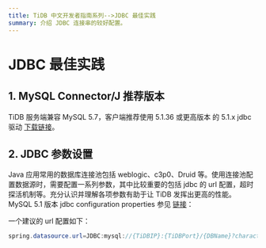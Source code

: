 ```yaml
---
title: TiDB 中文开发者指南系列-->JDBC 最佳实践
summary: 介绍 JDBC 连接串的较好配置。
---
```


# JDBC 最佳实践

## 1. MySQL Connector/J 推荐版本

TiDB 服务端兼容 MySQL 5.7，客户端推荐使用 5.1.36 或更高版本 的 5.1.x jdbc 驱动 [下载链接](https://dev.mysql.com/get/Downloads/Connector-J/mysql-connector-java-5.1.36.tar.gz)。

## 2. JDBC 参数设置

Java 应用常用的数据库连接池包括 weblogic、c3p0、Druid 等。使用连接池配置数据源时，需要配置一系列参数，其中比较重要的包括 jdbc 的 url 配置，超时探活机制等。充分认识并理解各项参数有助于让 TiDB 发挥出更高的性能。MySQL 5.1 版本 jdbc configuration properties 参见 [链接](https://dev.mysql.com/doc/connector-j/5.1/en/connector-j-reference-configuration-properties.html)：

一个建议的 url 配置如下：

```java
spring.datasource.url=JDBC:mysql://{TiDBIP}:{TiDBPort}/{DBName}?characterEncoding=utf8&useSSL=false&useServerPrepStmts=true&prepStmtCacheSqlLimit=10000000000&useConfigs=maxPerformance&rewriteBatchedStatements=true&defaultfetchsize=-214783648
```
